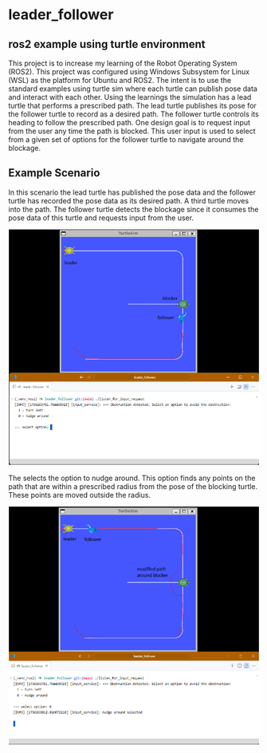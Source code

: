 # leader_follower

## ros2 example using turtle environment

This project is to increase my learning of the Robot Operating System (ROS2). This project was configured using Windows Subsystem for Linux (WSL) as the platform for Ubuntu and ROS2. The intent is to use the standard examples using turtle sim where each turtle can publish pose data and interact with each other. Using the learnings the simulation has a lead turtle that performs a prescribed path. The lead turtle publishes its pose for the follower turtle to record as a desired path. The follower turtle controls its heading to follow the prescribed path. One design goal is to request input from the user any time the path is blocked. This user input is used to select from a given set of options for the follower turtle to navigate around the blockage.<br>

## Example Scenario

In this scenario the lead turtle has published the pose data and the follower turtle has recorded the pose data as its desired path. A third turtle moves into the path. The follower turtle detects the blockage since it consumes the pose data of this turtle and requests input from the user. 
 
![waiting_for_input](media/leader_follower_waiting_for_input.png)
<br>

The selects the option to nudge around. This option finds any points on the path that are within a prescribed radius from the pose of the blocking turtle. These points are moved outside the radius. 

![re-route_around_obstruction](media/leader_follower_re-route_around_obstruction.png)